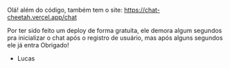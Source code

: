 Olá! além do código, também tem o site: https://chat-cheetah.vercel.app/chat

Por ter sido feito um deploy de forma gratuita, ele demora algum segundos pra inicializar o chat após o registro de usuário, mas após alguns segundos ele já entra
Obrigado! 
- Lucas
